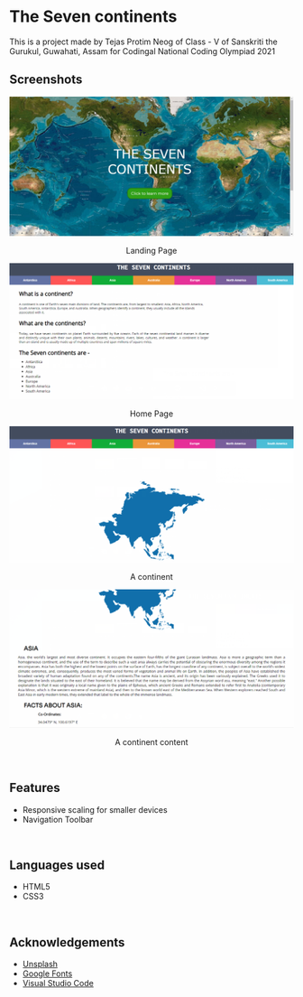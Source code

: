 # The Seven continents
This is a project made by Tejas Protim Neog of Class - V of Sanskriti the Gurukul, Guwahati, Assam for Codingal National Coding Olympiad 2021
<br>

## Screenshots
<img src="https://github.com/tpncoder/The-Seven-Continents/blob/main/Images/8d0LUiKOB4.jpg">
<p align = "center">Landing Page</p>
<img src="https://github.com/tpncoder/The-Seven-Continents/blob/main/Images/chrome_Ak3xZiFk5m.png">
<p align = "center">Home Page</p>
<img src="https://github.com/tpncoder/The-Seven-Continents/blob/main/Images/chrome_PGCfCzPVGS.png">
<p align = "center">A continent</p>
<img src="https://github.com/tpncoder/The-Seven-Continents/blob/main/Images/chrome_SOpxrhuLSK.png">
<p align = "center">A continent content</p>
<br>

## Features
* Responsive scaling for smaller devices
* Navigation Toolbar
<br>

## Languages used
* HTML5
* CSS3
<br>

## Acknowledgements
* [ Unsplash ](https://unsplash.com)
* [ Google Fonts](https://fonts.google.com)
* [ Visual Studio Code](https://code.visualstudio.com/)

